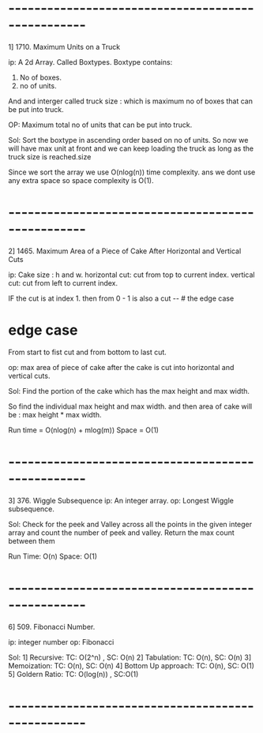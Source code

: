 # --------------------------------------------------

1] 1710. Maximum Units on a Truck

ip: A 2d Array. Called Boxtypes.
Boxtype contains: 
1. No of boxes.
2. no of units.

And and interger called truck size : which is maximum no of boxes that can be put into truck.

OP: Maximum total no of units that can be put into truck.

Sol:
Sort the boxtype in ascending order based on no of units. 
So now we will have max unit at front and we can keep loading the truck as long as the truck size is reached.size

Since we sort the array we use  O(nlog(n)) time complexity.
ans we dont use any extra space so space complexity is O(1).

# --------------------------------------------------

2] 1465. Maximum Area of a Piece of Cake After Horizontal and Vertical Cuts

ip: Cake size : h and w.
horizontal cut: cut from top to current index.
vertical cut: cut from left to current index.

IF the cut is at index 1. then from 0 - 1 is also a cut -- # the edge case

# edge case
From start to fist cut and from bottom to last cut.

op:
max area of piece of cake after the cake is cut into horizontal and vertical cuts.

Sol:
Find the portion of the cake which has the max height and max width.

So find the individual max height and max width.
and then area of cake will be : max height * max width.


Run time = O(nlog(n) + mlog(m))
Space = O(1)

# --------------------------------------------------

3] 376. Wiggle Subsequence
ip: An integer array.
op: Longest Wiggle subsequence.

Sol:
Check for the peek and Valley across all the points in the given integer array and count the number of peek and valley. 
Return the max count between them

Run Time: O(n)
Space: O(1)

# --------------------------------------------------

6] 509. Fibonacci Number.

ip: integer number
op: Fibonacci 

Sol:
1] Recursive: 
TC: O(2^n) , SC: O(n)
2] Tabulation:
TC: O(n), SC: O(n)
3] Memoization:
TC: O(n), SC: O(n)
4] Bottom Up approach:
TC: O(n), SC: O(1)
5] Goldern Ratio:
TC: O(log(n)) , SC:O(1)

# --------------------------------------------------
